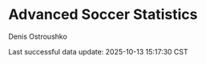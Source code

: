 # Advanced Soccer Statistics
Denis Ostroushko

<!-- gfm -->

Last successful data update: 2025-10-13 15:17:30 CST
